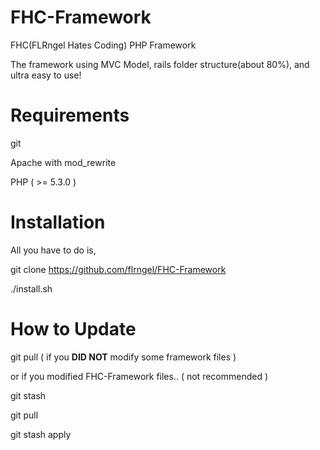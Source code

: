 FHC-Framework
=============

FHC(FLRngel Hates Coding) PHP Framework

The framework using MVC Model, rails folder structure(about 80%), and ultra easy to use!

Requirements
===============

git

Apache with mod_rewrite

PHP ( >= 5.3.0 )

Installation
===============

All you have to do is,

git clone https://github.com/flrngel/FHC-Framework

./install.sh

How to Update
===============

git pull ( if you <b>DID NOT</b> modify some framework files )

or if you modified FHC-Framework files.. ( not recommended )

git stash

git pull

git stash apply

